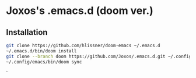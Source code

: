 # Joxos's .emacs.d (doom ver.)

## Installation

``` sh
git clone https://github.com/hlissner/doom-emacs ~/.emacs.d
~/.emacs.d/bin/doom install
git clone --branch doom https://github.com/Joxos/.emacs.d.git ~/.config/doom/
~/.config/emacs/bin/doom sync
```

`
